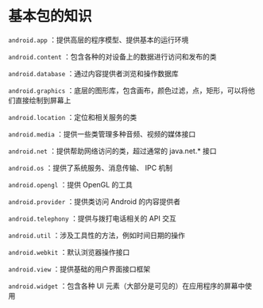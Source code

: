 # 基本包的知识
`android.app` ：提供高层的程序模型、提供基本的运行环境

`android.content` ：包含各种的对设备上的数据进行访问和发布的类

`android.database` ：通过内容提供者浏览和操作数据库

`android.graphics` ：底层的图形库，包含画布，颜色过滤，点，矩形，可以将他们直接绘制到屏幕上

`android.location` ：定位和相关服务的类

`android.media` ：提供一些类管理多种音频、视频的媒体接口

`android.net` ：提供帮助网络访问的类，超过通常的 java.net.* 接口

`android.os` ：提供了系统服务、消息传输、 IPC 机制

`android.opengl` ：提供 OpenGL 的工具

`android.provider` ：提供类访问 Android 的内容提供者

`android.telephony` ：提供与拨打电话相关的 API 交互

`android.util` ：涉及工具性的方法，例如时间日期的操作

`android.webkit` ：默认浏览器操作接口

`android.view` ：提供基础的用户界面接口框架

`android.widget` ：包含各种 UI 元素（大部分是可见的）在应用程序的屏幕中使用